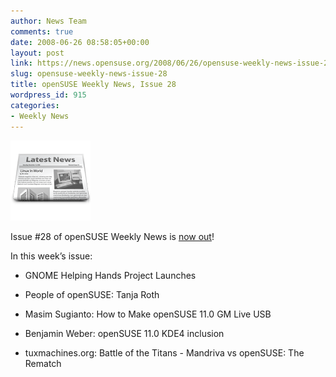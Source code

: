 ```yaml
---
author: News Team
comments: true
date: 2008-06-26 08:58:05+00:00
layout: post
link: https://news.opensuse.org/2008/06/26/opensuse-weekly-news-issue-28/
slug: opensuse-weekly-news-issue-28
title: openSUSE Weekly News, Issue 28
wordpress_id: 915
categories:
- Weekly News
---
```


![news](/wp-content/uploads/2007/11/knewsticker.png)

Issue #28 of openSUSE Weekly News is [now out](//en.opensuse.org/OpenSUSE_Weekly_News/28)!

In this week’s issue:



	
  * GNOME Helping Hands Project Launches

	
  * People of openSUSE: Tanja Roth

	
  * Masim Sugianto: How to Make openSUSE 11.0 GM Live USB

	
  * Benjamin Weber: openSUSE 11.0 KDE4 inclusion

	
  * tuxmachines.org: Battle of the Titans - Mandriva vs openSUSE: The Rematch 


